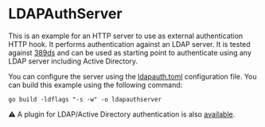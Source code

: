 # LDAPAuthServer

This is an example for an HTTP server to use as external authentication HTTP hook. It performs authentication against an LDAP server.
It is tested against [389ds](https://directory.fedoraproject.org/) and can be used as starting point to authenticate using any LDAP server including Active Directory.

You can configure the server using the [ldapauth.toml](./ldapauth.toml) configuration file.
You can build this example using the following command:

```console
go build -ldflags "-s -w" -o ldapauthserver
```

:warning: A plugin for LDAP/Active Directory authentication is also [available](https://github.com/sftpgo/sftpgo-plugin-auth).
